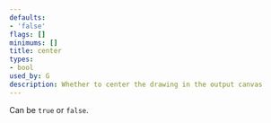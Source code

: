 ```yaml
---
defaults:
- 'false'
flags: []
minimums: []
title: center
types:
- bool
used_by: G
description: Whether to center the drawing in the output canvas
---
```

Can be `true` or `false`.
